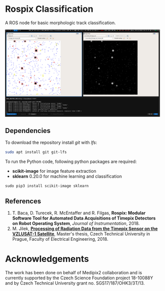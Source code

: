 # Rospix Classification

A ROS node for basic morphologic track classification.

![rospix](misc/rospix.png)

## Dependencies

To download the repository install *git* with *lfs*:
```bash
sudo apt install git git-lfs
```

To run the Python code, following python packages are required:
* **scikit-image** for image feature extraction
* **sklearn** 0.20.0 for machine learning and classification
```
sudo pip3 install scikit-image sklearn
```

## References
1. T. Baca, D. Turecek, R. McEntaffer and R. Filgas, **Rospix: Modular Software Tool for Automated Data Acquisitions of Timepix Detectors on Robot Operating System**, _Journal of Instrumentation_, 2018.
2. M. Jilek, **[Processing of Radiation Data from the Timepix Sensor on the VZLUSAT-1 Satellite](https://dspace.cvut.cz/bitstream/handle/10467/77036/F3-DP-2018-Jilek-Martin-thesis.pdf)**, Master's thesis, Czech Technical University in Prague, Faculty of Electrical Engineering, 2018.

# Acknowledgements

The work has been done on behalf of Medipix2 collaboration and is currently supported by the Czech Science Foundation project 18-10088Y and by Czech Technical University grant no. SGS17/187/OHK3/3T/13.
